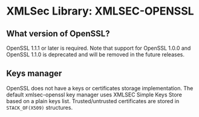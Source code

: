 # XMLSec Library: XMLSEC-OPENSSL

## What version of OpenSSL?
OpenSSL 1.1.1 or later is required. Note that support for  OpenSSL 1.0.0 and
OpenSSL 1.1.0 is deprecated and will be removed in the future releases.

## Keys manager
OpenSSL does not have a keys or certificates storage implementation. The
default xmlsec-openssl key manager uses XMLSEC Simple Keys Store based on
a plain keys list. Trusted/untrusted certificates are stored in `STACK_OF(X509)`
structures.
